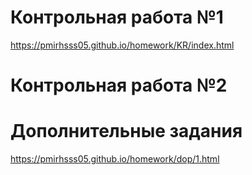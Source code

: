 # Контрольная работа №1
https://pmirhsss05.github.io/homework/KR/index.html
# Контрольная работа №2

# Дополнительные задания
https://pmirhsss05.github.io/homework/dop/1.html
